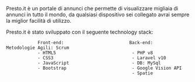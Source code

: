 Presto.it è un portale di annunci che permette di visualizzare migliaia di annunci in tutto il mondo, da qualsiasi dispositivo sei collegato avrai sempre la miglior facilità di utilizzo.

Presto.it è stato sviluppato con il seguente technology stack:


                Front-end:                         Back-end:                       Metodologie Agili: Scrum
                - HTML5                             - PHP v8
                - CSS3                              - Laravel v10
                - JavaScript                        - DB: MySql
                - Bootstrap                         - Google Vision API
                                                    - Spatie